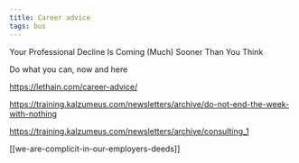 ```yaml
---
title: Career advice
tags: bus
---
```


Your Professional Decline Is Coming (Much) Sooner Than You Think

Do what you can, now and here 

<https://lethain.com/career-advice/>

<https://training.kalzumeus.com/newsletters/archive/do-not-end-the-week-with-nothing>

<https://training.kalzumeus.com/newsletters/archive/consulting_1>


[[we-are-complicit-in-our-employers-deeds]]